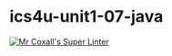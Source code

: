 # ics4u-unit1-07-java

[![Mr Coxall's Super Linter](https://github.com/dbcalitis/ics4u-unit1-07-java/workflows/Mr%20Coxall's%20Super%20Linter/badge.svg)](https://github.com/dbcalitis/ics4u-unit1-07-java/actions/)
